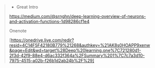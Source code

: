 > * Great Intro
>
> https://medium.com/@srnghn/deep-learning-overview-of-neurons-and-activation-functions-1d98286cf1e4
>
> Onenote
>
> [https://onedrive.live.com/redir?resid=4C14F5F42180B779%21268&authkey=%21AK8s0HOAPP9xenw&page=Edit&wd=target%28Deep%20learning.one%7C721280d1-2f3d-42f9-88e4-d6ac332f364a%2FSummary%201%7C7c7a3d10-7975-4515-a02b-f26b1d2ab24b%2F%29]
